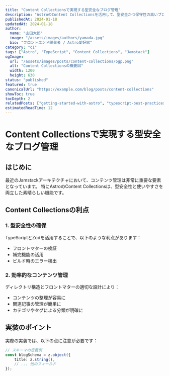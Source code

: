 ```yaml
---
title: "Content Collectionsで実現する型安全なブログ管理"
description: "AstroのContent Collectionsを活用して、型安全かつ保守性の高いブログシステムを構築する方法を詳しく解説します。フロントマターの適切な設計から、効率的なコンテンツ管理まで徹底的に解説します。"
publishedAt: 2024-01-18
updatedAt: 2024-01-18
author:
  name: "山田太郎"
  image: "/assets/images/authors/yamada.jpg"
  bio: "フロントエンド開発者 / Astro愛好家"
category: "c1"
tags: ["Astro", "TypeScript", "Content Collections", "Jamstack"]
ogImage:
  url: "/assets/images/posts/content-collections/ogp.png"
  alt: "Content Collectionsの概要図"
  width: 1200
  height: 630
status: "published"
featured: true
canonicalUrl: "https://example.com/blog/posts/content-collections"
showToc: true
tocDepth: 2
relatedPosts: ["getting-started-with-astro", "typescript-best-practices"]
estimatedReadTime: 12
---
```


# Content Collectionsで実現する型安全なブログ管理

## はじめに

最近のJamstackアーキテクチャにおいて、コンテンツ管理は非常に重要な要素となっています。
特にAstroのContent Collectionsは、型安全性と使いやすさを両立した素晴らしい機能です。

## Content Collectionsの利点

### 1. 型安全性の確保

TypeScriptとZodを活用することで、以下のような利点があります：

- フロントマターの検証
- 補完機能の活用
- ビルド時のエラー検出

### 2. 効率的なコンテンツ管理

ディレクトリ構造とフロントマターの適切な設計により：

- コンテンツの整理が容易に
- 関連記事の管理が簡単に
- カテゴリやタグによる分類が明確に

## 実装のポイント

実際の実装では、以下の点に注意が必要です：

```typescript
// スキーマの定義例
const blogSchema = z.object({
	title: z.string(),
	// ... 他のフィールド
});
```
